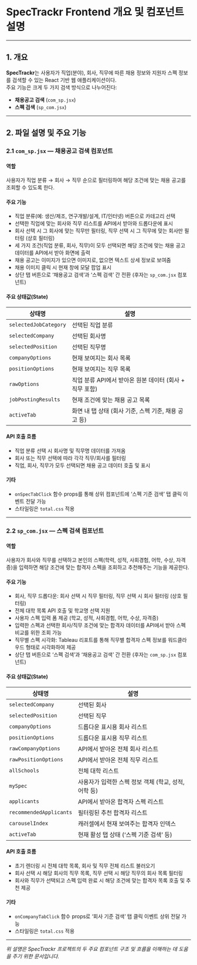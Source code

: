 # SpecTrackr Frontend 개요 및 컴포넌트 설명

---

## 1. 개요

**SpecTrackr**는 사용자가 직업(분야), 회사, 직무에 따른 채용 정보와 지원자 스펙 정보를 검색할 수 있는 React 기반 웹 애플리케이션이다.  
주요 기능은 크게 두 가지 검색 방식으로 나누어진다:

- **채용공고 검색** (`com_sp.jsx`)
- **스펙 검색** (`sp_com.jsx`)

---

## 2. 파일 설명 및 주요 기능

### 2.1 `com_sp.jsx` — 채용공고 검색 컴포넌트

#### 역할  
사용자가 직업 분류 → 회사 → 직무 순으로 필터링하여 해당 조건에 맞는 채용 공고를 조회할 수 있도록 한다.

#### 주요 기능
- 직업 분류(예: 생산/제조, 연구개발/설계, IT/인터넷) 버튼으로 카테고리 선택  
- 선택한 직업에 맞는 회사와 직무 리스트를 API에서 받아와 드롭다운에 표시  
- 회사 선택 시 그 회사에 맞는 직무만 필터링, 직무 선택 시 그 직무에 맞는 회사만 필터링 (상호 필터링)  
- 세 가지 조건(직업 분류, 회사, 직무)이 모두 선택되면 해당 조건에 맞는 채용 공고 데이터를 API에서 받아 화면에 출력  
- 채용 공고는 이미지가 있으면 이미지로, 없으면 텍스트 상세 정보로 보여줌  
- 채용 이미지 클릭 시 현재 창에 모달 팝업 표시
- 상단 탭 버튼으로 ‘채용공고 검색’과 ‘스펙 검색’ 간 전환 (후자는 `sp_com.jsx` 컴포넌트)  

#### 주요 상태값(State)
| 상태명                | 설명                                   |
|-----------------------|--------------------------------------|
| `selectedJobCategory` | 선택된 직업 분류                      |
| `selectedCompany`     | 선택된 회사명                        |
| `selectedPosition`    | 선택된 직무명                        |
| `companyOptions`      | 현재 보여지는 회사 목록               |
| `positionOptions`     | 현재 보여지는 직무 목록               |
| `rawOptions`          | 직업 분류 API에서 받아온 원본 데이터 (회사 + 직무 포함) |
| `jobPostingResults`   | 현재 조건에 맞는 채용 공고 목록      |
| `activeTab`           | 화면 내 탭 상태 (회사 기준, 스펙 기준, 채용 공고 등) |

#### API 호출 흐름
- 직업 분류 선택 시 회사명 및 직무명 데이터를 가져옴  
- 회사 또는 직무 선택에 따라 각각 직무/회사를 필터링  
- 직업, 회사, 직무가 모두 선택되면 채용 공고 데이터 호출 및 표시  

#### 기타
- `onSpecTabClick` 함수 props를 통해 상위 컴포넌트에 ‘스펙 기준 검색’ 탭 클릭 이벤트 전달 가능  
- 스타일링은 `total.css` 적용  

---

### 2.2 `sp_com.jsx` — 스펙 검색 컴포넌트

#### 역할  
사용자가 회사와 직무를 선택하고 본인의 스펙(학력, 성적, 사회경험, 어학, 수상, 자격증)을 입력하면 해당 조건에 맞는 합격자 스펙을 조회하고 추천해주는 기능을 제공한다.

#### 주요 기능
- 회사, 직무 드롭다운: 회사 선택 시 직무 필터링, 직무 선택 시 회사 필터링 (상호 필터링)  
- 전체 대학 목록 API 호출 및 학교명 선택 지원  
- 사용자 스펙 입력 폼 제공 (학교, 성적, 사회경험, 어학, 수상, 자격증)  
- 입력한 스펙과 선택한 회사/직무 조건에 맞는 합격자 데이터를 API에서 받아 스펙 비교를 위한 조회 가능  
- 직무별 스펙 시각화: Tableau 리포트를 통해 직무별 합격자 스펙 정보를 워드클라우드 형태로 시각화하여 제공 
- 상단 탭 버튼으로 ‘스펙 검색’과 ‘채용공고 검색’ 간 전환 (후자는 `com_sp.jsx` 컴포넌트)  

#### 주요 상태값(State)
| 상태명                  | 설명                                |
|-------------------------|-----------------------------------|
| `selectedCompany`       | 선택된 회사                       |
| `selectedPosition`      | 선택된 직무                       |
| `companyOptions`        | 드롭다운 표시용 회사 리스트         |
| `positionOptions`       | 드롭다운 표시용 직무 리스트         |
| `rawCompanyOptions`     | API에서 받아온 전체 회사 리스트     |
| `rawPositionOptions`    | API에서 받아온 전체 직무 리스트     |
| `allSchools`            | 전체 대학 리스트                  |
| `mySpec`                | 사용자가 입력한 스펙 정보 객체 (학교, 성적, 어학 등) |
| `applicants`            | API에서 받아온 합격자 스펙 리스트    |
| `recommendedApplicants` | 필터링된 추천 합격자 리스트          |
| `carouselIndex`         | 캐러셀에서 현재 보여주는 합격자 인덱스 |
| `activeTab`             | 현재 활성 탭 상태 (‘스펙 기준 검색’ 등) |

#### API 호출 흐름
- 초기 렌더링 시 전체 대학 목록, 회사 및 직무 전체 리스트 불러오기  
- 회사 선택 시 해당 회사의 직무 목록, 직무 선택 시 해당 직무의 회사 목록 필터링  
- 회사와 직무가 선택되고 스펙 입력 완료 시 해당 조건에 맞는 합격자 목록 호출 및 추천 제공  

#### 기타
- `onCompanyTabClick` 함수 props로 ‘회사 기준 검색’ 탭 클릭 이벤트 상위 전달 가능  
- 스타일링은 `total.css` 적용  

---

*위 설명은 SpecTrackr 프로젝트의 두 주요 컴포넌트 구조 및 흐름을 이해하는 데 도움을 주기 위한 문서입니다.*
